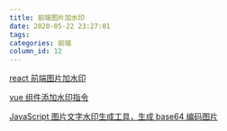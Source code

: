 ```yaml
---
title: 前端图片加水印
date: 2020-05-22 23:27:01
tags:
categories: 前端
column_id: 12
---
```


[react 前端图片加水印](https://github.com/dxcweb/watermark)

[vue 组件添加水印指令](https://github.com/ZhuHuaijun/vue-watermark-directive)

[JavaScript 图片文字水印生成工具，生成 base64 编码图片](https://github.com/gisonyeung/js-watermark)
